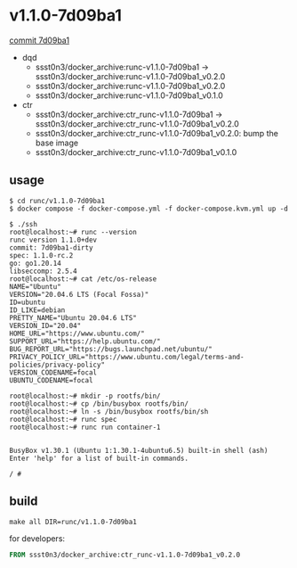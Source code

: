 # v1.1.0-7d09ba1

[commit 7d09ba1](https://github.com/opencontainers/runc/commit/7d09ba10cc873f3332dd3de5304fbcd6814d72eb)

* dqd
    * ssst0n3/docker_archive:runc-v1.1.0-7d09ba1 -> ssst0n3/docker_archive:runc-v1.1.0-7d09ba1_v0.2.0
    * ssst0n3/docker_archive:runc-v1.1.0-7d09ba1_v0.2.0
    * ssst0n3/docker_archive:runc-v1.1.0-7d09ba1_v0.1.0
* ctr
    * ssst0n3/docker_archive:ctr_runc-v1.1.0-7d09ba1 -> ssst0n3/docker_archive:ctr_runc-v1.1.0-7d09ba1_v0.2.0
    * ssst0n3/docker_archive:ctr_runc-v1.1.0-7d09ba1_v0.2.0: bump the base image
    * ssst0n3/docker_archive:ctr_runc-v1.1.0-7d09ba1_v0.1.0

## usage

```shell
$ cd runc/v1.1.0-7d09ba1
$ docker compose -f docker-compose.yml -f docker-compose.kvm.yml up -d
```

```shell
$ ./ssh
root@localhost:~# runc --version
runc version 1.1.0+dev
commit: 7d09ba1-dirty
spec: 1.1.0-rc.2
go: go1.20.14
libseccomp: 2.5.4
root@localhost:~# cat /etc/os-release 
NAME="Ubuntu"
VERSION="20.04.6 LTS (Focal Fossa)"
ID=ubuntu
ID_LIKE=debian
PRETTY_NAME="Ubuntu 20.04.6 LTS"
VERSION_ID="20.04"
HOME_URL="https://www.ubuntu.com/"
SUPPORT_URL="https://help.ubuntu.com/"
BUG_REPORT_URL="https://bugs.launchpad.net/ubuntu/"
PRIVACY_POLICY_URL="https://www.ubuntu.com/legal/terms-and-policies/privacy-policy"
VERSION_CODENAME=focal
UBUNTU_CODENAME=focal
```

```shell
root@localhost:~# mkdir -p rootfs/bin/
root@localhost:~# cp /bin/busybox rootfs/bin/
root@localhost:~# ln -s /bin/busybox rootfs/bin/sh
root@localhost:~# runc spec
root@localhost:~# runc run container-1


BusyBox v1.30.1 (Ubuntu 1:1.30.1-4ubuntu6.5) built-in shell (ash)
Enter 'help' for a list of built-in commands.

/ # 
```

## build

```shell
make all DIR=runc/v1.1.0-7d09ba1
```

for developers:

```dockerfile
FROM ssst0n3/docker_archive:ctr_runc-v1.1.0-7d09ba1_v0.2.0
```
